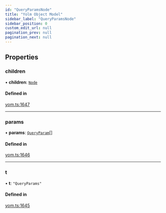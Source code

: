 ```yaml
---
id: "QueryParamsNode"
title: "Yolm Object Model"
sidebar_label: "QueryParamsNode"
sidebar_position: 0
custom_edit_url: null
pagination_prev: null
pagination_next: null
---
```


## Properties

### children

• **children**: [`Node`](../modules.md#node)

#### Defined in

[yom.ts:1647](https://github.com/yolmio/boost/blob/964b449/src/yom.ts#L1647)

___

### params

• **params**: [`QueryParam`](QueryParam.md)[]

#### Defined in

[yom.ts:1646](https://github.com/yolmio/boost/blob/964b449/src/yom.ts#L1646)

___

### t

• **t**: ``"QueryParams"``

#### Defined in

[yom.ts:1645](https://github.com/yolmio/boost/blob/964b449/src/yom.ts#L1645)
